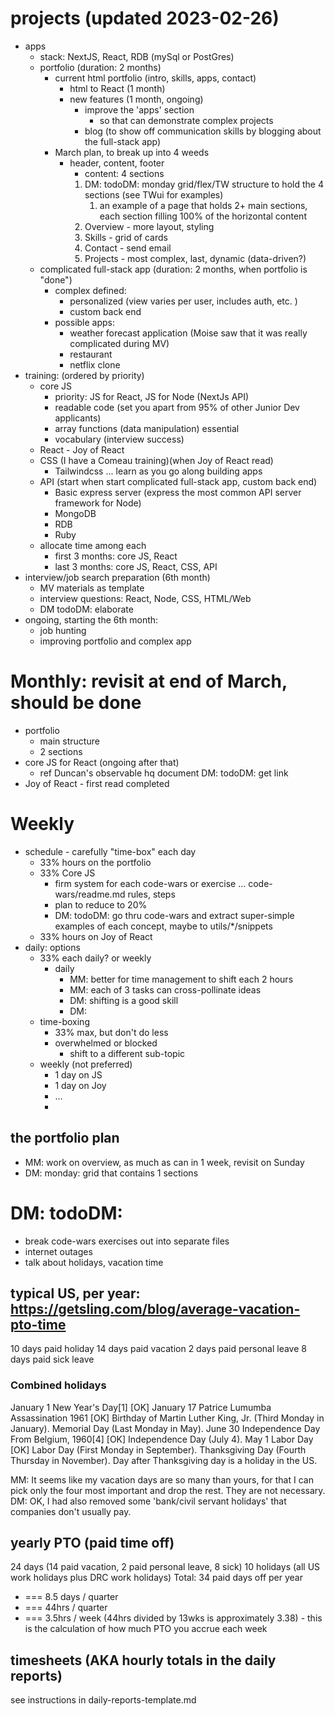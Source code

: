 

# projects (updated 2023-02-26)
* apps
  * stack: NextJS, React, RDB (mySql or PostGres)
  * portfolio (duration: 2 months)
    * current html portfolio (intro, skills, apps, contact) 
      * html to React (1 month)
      * new features (1 month, ongoing)
        * improve the 'apps' section
          * so that can demonstrate complex projects
        * blog (to show off communication skills by blogging about the full-stack app)
    * March plan, to break up into 4 weeds
      * header, content, footer
        * content: 4 sections
        1. DM: todoDM: monday grid/flex/TW structure to hold the 4 sections (see TWui for examples)
           1. an example of a page that holds 2+ main sections, each section filling 100% of the horizontal content
        2. Overview - more layout, styling
        3. Skills - grid of cards
        4. Contact - send email
        5. Projects - most complex, last, dynamic (data-driven?)
  * complicated full-stack app (duration: 2 months, when portfolio is "done")
    * complex defined:
      * personalized (view varies per user, includes auth, etc. )
      * custom back end
    * possible apps:
      * weather forecast application (Moise saw that it was really complicated during MV)
      * restaurant
      * netflix clone
* training: (ordered by priority)
  * core JS
    * priority: JS for React, JS for Node (NextJs API)
    * readable code (set you apart from 95% of other Junior Dev applicants)
    * array functions (data manipulation) essential
    * vocabulary (interview success)
  * React - Joy of React
  * CSS (I have a Comeau training)(when Joy of React read)
    * Tailwindcss ... learn as you go along building apps
  * API (start when start complicated full-stack app, custom back end)
    * Basic express server (express the most common API server framework for Node)
    * MongoDB
    * RDB
    * Ruby
  * allocate time among each
    * first 3 months: core JS, React
    * last 3 months: core JS, React, CSS, API
* interview/job search preparation (6th month)
  * MV materials as template
  * interview questions: React, Node, CSS, HTML/Web
  * DM todoDM: elaborate
* ongoing, starting the 6th month:
  * job hunting
  * improving portfolio and complex app

# Monthly: revisit at end of March, should be done
* portfolio
  * main structure
  * 2 sections
* core JS for React (ongoing after that)
  * ref Duncan's observable hq document DM: todoDM: get link
* Joy of React - first read completed


# Weekly
* schedule - carefully "time-box" each day
  * 33% hours on the portfolio
  * 33% Core JS
    * firm system for each code-wars or exercise ... code-wars/readme.md rules, steps
    * plan to reduce to 20%
    * DM: todoDM: go thru code-wars and extract super-simple examples of each concept, maybe to utils/*/snippets
  * 33% hours on Joy of React
* daily: options
  * 33% each daily? or weekly
    * daily
      * MM: better for time management to shift each 2 hours
      * MM: each of 3 tasks can cross-pollinate ideas
      * DM: shifting is a good skill
      * DM: 
  * time-boxing
    * 33% max, but don't do less
    * overwhelmed or blocked
      * shift to a different sub-topic
  * weekly (not preferred)
    * 1 day on JS
    * 1 day on Joy
    * ...
    * 
## the portfolio plan
  * MM: work on overview, as much as can in 1 week, revisit on Sunday
  * DM: monday: grid that contains 1 sections

# DM: todoDM:
* break code-wars exercises out into separate files
* internet outages
* talk about holidays, vacation time
## typical US, per year: https://getsling.com/blog/average-vacation-pto-time
10 days paid holiday 
14 days paid vacation
2 days paid personal leave
8 days paid sick leave
### Combined holidays
January 1	New Year's Day[1]	[OK]
January 17	Patrice Lumumba Assassination	1961 [OK]
Birthday of Martin Luther King, Jr. (Third Monday in January).
Memorial Day (Last Monday in May).
June 30	Independence Day	From Belgium, 1960[4] [OK]
Independence Day (July 4).
May 1	Labor Day	[OK]
Labor Day (First Monday in September).
Thanksgiving Day (Fourth Thursday in November).
Day after Thanksgiving day is a holiday in the US.

MM: It seems like my vacation days are so many than yours, for that I can pick only the four most important and drop the rest. They are not necessary. DM: OK, I had also removed some 'bank/civil servant holidays' that companies don't usually pay.

## yearly PTO (paid time off)
24 days (14 paid vacation, 2 paid personal leave, 8 sick)
10 holidays (all US work holidays plus DRC work holidays)
Total: 34 paid days off per year 
  * === 8.5 days / quarter 
  * === 44hrs / quarter 
  * === 3.5hrs / week (44hrs divided by 13wks is approximately 3.38) - this is the calculation of how much PTO you accrue each week
## timesheets (AKA hourly totals in the daily reports)
see instructions in daily-reports-template.md

